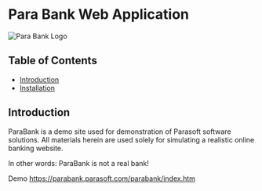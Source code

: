# Para Bank Web Application

![Para Bank Logo](https://img.sur.ly/thumbnails/620x343/p/parabank.parasoft.com.png)

## Table of Contents

- [Introduction](#introduction)
- [Installation](#installation)


## Introduction

ParaBank is a demo site used for demonstration of Parasoft software solutions.
All materials herein are used solely for simulating a realistic online banking website.

In other words: ParaBank is not a real bank!




Demo https://parabank.parasoft.com/parabank/index.htm

